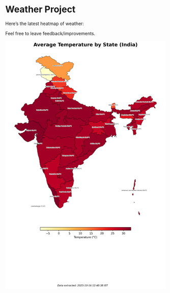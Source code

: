 # Weather Project

Here’s the latest heatmap of weather:

Feel free to leave feedback/improvements.

![India Heatmap](docs/assets/india_heatmap.png?v=F09A70)
